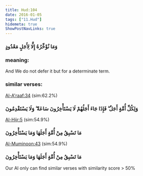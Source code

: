 ```yaml
---
title: Hud:104
date: 2016-01-05
tags: ["11.Hud"]
hidemeta: true 
ShowPostNavLinks: true 
---
```

### وَمَا نُؤَخِّرُهُ إِلَّا لِأَجَلٍ مَعْدُودٍ
### meaning: 
And We do not defer it but for a determinate term.
### similar verses: 

[Al-A'raaf:34](/7/34) (sim:62.2%)

### وَلِكُلِّ أُمَّةٍ أَجَلٌ ۖ فَإِذَا جَاءَ أَجَلُهُمْ لَا يَسْتَأْخِرُونَ سَاعَةً ۖ وَلَا يَسْتَقْدِمُونَ

[Al-Hijr:5](/15/5) (sim:54.9%)

### مَا تَسْبِقُ مِنْ أُمَّةٍ أَجَلَهَا وَمَا يَسْتَأْخِرُونَ

[Al-Muminoon:43](/23/43) (sim:54.9%)

### مَا تَسْبِقُ مِنْ أُمَّةٍ أَجَلَهَا وَمَا يَسْتَأْخِرُونَ

Our AI only can find similar verses with similarity score > 50% 

